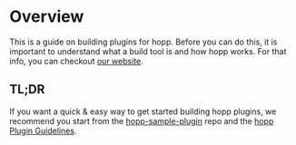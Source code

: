 # Overview

This is a guide on building plugins for hopp. Before you can do this,
it is important to understand what a build tool is and how hopp works.
For that info, you can checkout [our website](http://hoppjs.com/).

## TL;DR

If you want a quick & easy way to get started building hopp plugins, we
recommend you start from the [hopp-sample-plugin](https://github.com/hoppjs/hopp-sample-plugin)
repo and the [hopp Plugin Guidelines](guidelines.md).